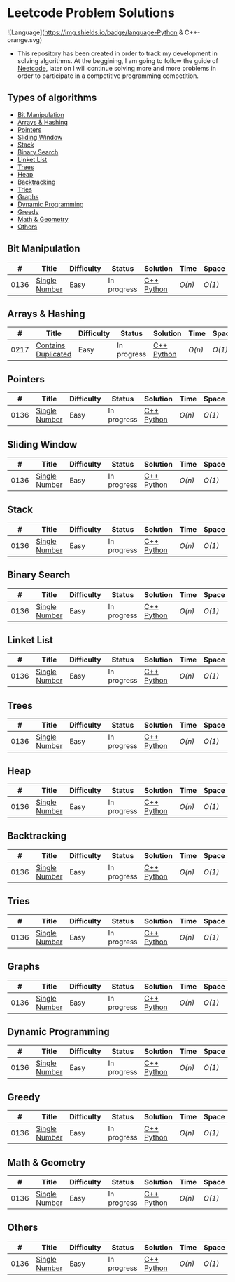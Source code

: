 # Leetcode Problem Solutions

![Language](https://img.shields.io/badge/language-Python & C++-orange.svg)&nbsp;
<!-- [![License](https://img.shields.io/badge/license-MIT-blue.svg)](./LICENSE.md)&nbsp; -->
* This repository has been created in order to track my development in solving algorithms. At the beggining, I am going to follow the guide of [Neetcode](https://neetcode.io/), later on I will continue solving more and more problems in order to participate in a competitive programming competition.


## Types of algorithms

* [Bit Manipulation](https://github.com/lmjulvez/leetcode-problem-solutions/README.md#bit-manipulation)
* [Arrays & Hashing](https://github.com/lmjulvez/leetcode-problem-solutions/README.md#array-&-hashing)
* [Pointers](https://github.com/lmjulvez/leetcode-problem-solutions/README.md#pointers)
* [Sliding Window](https://github.com/lmjulvez/leetcode-problem-solutions/README.md#sliding-windows)
* [Stack](https://github.com/lmjulvez/leetcode-problem-solutions/README.md#stack)
* [Binary Search](https://github.com/lmjulvez/leetcode-problem-solutions/README.md#binary-search)
* [Linket List](https://github.com/lmjulvez/leetcode-problem-solutions/README.md#linked-list)
* [Trees](https://github.com/lmjulvez/leetcode-problem-solutions/README.md#trees)
* [Heap](https://github.com/lmjulvez/leetcode-problem-solutions/README.md#heap)
* [Backtracking](https://github.com/lmjulvez/leetcode-problem-solutions/README.md#backtracking)
* [Tries](https://github.com/lmjulvez/leetcode-problem-solutions/README.md#tries)
* [Graphs](https://github.com/lmjulvez/leetcode-problem-solutions/README.md#graphs)
* [Dynamic Programming](https://github.com/lmjulvez/leetcode-problem-solutions/README.md#dynamic-programming)
* [Greedy](https://github.com/lmjulvez/leetcode-problem-solutions/README.md#greedy)
* [Math & Geometry](https://github.com/lmjulvez/leetcode-problem-solutions/README.md#math-&-geometry)
* [Others](https://github.com/lmjulvez/leetcode-problem-solutions/README.md#others)



## Bit Manipulation
|  #  | Title           |  Difficulty     |  Status         |  Solution       | Time            | Space         | Tries         | 
|-----|---------------- | --------------- | --------------- | --------------- | --------------- | ------------- | --------------| 
0136 | [Single Number](https://leetcode.com/problems/single-number/) | Easy         | In progress    | [C++](./0136/single-number.cpp) [Python](./0136/single-number.py) | _O(n)_       | _O(1)_     |     

## Arrays & Hashing
|  #  | Title           |  Difficulty     |  Status         |  Solution       | Time            | Space         | Tries         | 
|-----|---------------- | --------------- | --------------- | --------------- | --------------- | ------------- | --------------| 
0217 | [Contains Duplicated](https://leetcode.com/problems/contains-duplicate/) | Easy         | In progress    | [C++](./0217/contains_duplicate.cpp) [Python](./0217/contains_duplicate.py) | _O(n)_       | _O(1)_     | 1 |   

## Pointers
|  #  | Title           |  Difficulty     |  Status         |  Solution       | Time            | Space         | Tries         | 
|-----|---------------- | --------------- | --------------- | --------------- | --------------- | ------------- | --------------| 
0136 | [Single Number](https://leetcode.com/problems/single-number/) | Easy         | In progress    | [C++](./0136/single-number.cpp) [Python](./0136/single-number.py) | _O(n)_       | _O(1)_     |    

## Sliding Window
|  #  | Title           |  Difficulty     |  Status         |  Solution       | Time            | Space         | Tries         | 
|-----|---------------- | --------------- | --------------- | --------------- | --------------- | ------------- | --------------| 
0136 | [Single Number](https://leetcode.com/problems/single-number/) | Easy         | In progress    | [C++](./0136/single-number.cpp) [Python](./0136/single-number.py) | _O(n)_       | _O(1)_     |    

## Stack
|  #  | Title           |  Difficulty     |  Status         |  Solution       | Time            | Space         | Tries         | 
|-----|---------------- | --------------- | --------------- | --------------- | --------------- | ------------- | --------------| 
0136 | [Single Number](https://leetcode.com/problems/single-number/) | Easy         | In progress    | [C++](./0136/single-number.cpp) [Python](./0136/single-number.py) | _O(n)_       | _O(1)_     |    

## Binary Search
|  #  | Title           |  Difficulty     |  Status         |  Solution       | Time            | Space         | Tries         | 
|-----|---------------- | --------------- | --------------- | --------------- | --------------- | ------------- | --------------| 
0136 | [Single Number](https://leetcode.com/problems/single-number/) | Easy         | In progress    | [C++](./0136/single-number.cpp) [Python](./0136/single-number.py) | _O(n)_       | _O(1)_     |    

## Linket List
|  #  | Title           |  Difficulty     |  Status         |  Solution       | Time            | Space         | Tries         | 
|-----|---------------- | --------------- | --------------- | --------------- | --------------- | ------------- | --------------| 
0136 | [Single Number](https://leetcode.com/problems/single-number/) | Easy         | In progress    | [C++](./0136/single-number.cpp) [Python](./0136/single-number.py) | _O(n)_       | _O(1)_     |    

## Trees
|  #  | Title           |  Difficulty     |  Status         |  Solution       | Time            | Space         | Tries         | 
|-----|---------------- | --------------- | --------------- | --------------- | --------------- | ------------- | --------------| 
0136 | [Single Number](https://leetcode.com/problems/single-number/) | Easy         | In progress    | [C++](./0136/single-number.cpp) [Python](./0136/single-number.py) | _O(n)_       | _O(1)_     |    

## Heap
|  #  | Title           |  Difficulty     |  Status         |  Solution       | Time            | Space         | Tries         | 
|-----|---------------- | --------------- | --------------- | --------------- | --------------- | ------------- | --------------| 
0136 | [Single Number](https://leetcode.com/problems/single-number/) | Easy         | In progress    | [C++](./0136/single-number.cpp) [Python](./0136/single-number.py) | _O(n)_       | _O(1)_     |    

## Backtracking
|  #  | Title           |  Difficulty     |  Status         |  Solution       | Time            | Space         | Tries         | 
|-----|---------------- | --------------- | --------------- | --------------- | --------------- | ------------- | --------------| 
0136 | [Single Number](https://leetcode.com/problems/single-number/) | Easy         | In progress    | [C++](./0136/single-number.cpp) [Python](./0136/single-number.py) | _O(n)_       | _O(1)_     |    

## Tries
|  #  | Title           |  Difficulty     |  Status         |  Solution       | Time            | Space         | Tries         | 
|-----|---------------- | --------------- | --------------- | --------------- | --------------- | ------------- | --------------| 
0136 | [Single Number](https://leetcode.com/problems/single-number/) | Easy         | In progress    | [C++](./0136/single-number.cpp) [Python](./0136/single-number.py) | _O(n)_       | _O(1)_     |    

## Graphs
|  #  | Title           |  Difficulty     |  Status         |  Solution       | Time            | Space         | Tries         | 
|-----|---------------- | --------------- | --------------- | --------------- | --------------- | ------------- | --------------| 
0136 | [Single Number](https://leetcode.com/problems/single-number/) | Easy         | In progress    | [C++](./0136/single-number.cpp) [Python](./0136/single-number.py) | _O(n)_       | _O(1)_     |    

## Dynamic Programming
|  #  | Title           |  Difficulty     |  Status         |  Solution       | Time            | Space         | Tries         | 
|-----|---------------- | --------------- | --------------- | --------------- | --------------- | ------------- | --------------| 
0136 | [Single Number](https://leetcode.com/problems/single-number/) | Easy         | In progress    | [C++](./0136/single-number.cpp) [Python](./0136/single-number.py) | _O(n)_       | _O(1)_     |    

## Greedy
|  #  | Title           |  Difficulty     |  Status         |  Solution       | Time            | Space         | Tries         | 
|-----|---------------- | --------------- | --------------- | --------------- | --------------- | ------------- | --------------| 
0136 | [Single Number](https://leetcode.com/problems/single-number/) | Easy         | In progress    | [C++](./0136/single-number.cpp) [Python](./0136/single-number.py) | _O(n)_       | _O(1)_     |    

## Math & Geometry
|  #  | Title           |  Difficulty     |  Status         |  Solution       | Time            | Space         | Tries         | 
|-----|---------------- | --------------- | --------------- | --------------- | --------------- | ------------- | --------------| 
0136 | [Single Number](https://leetcode.com/problems/single-number/) | Easy         | In progress    | [C++](./0136/single-number.cpp) [Python](./0136/single-number.py) | _O(n)_       | _O(1)_     |    

## Others
|  #  | Title           |  Difficulty     |  Status         |  Solution       | Time            | Space         | Tries         | 
|-----|---------------- | --------------- | --------------- | --------------- | --------------- | ------------- | --------------| 
0136 | [Single Number](https://leetcode.com/problems/single-number/) | Easy         | In progress    | [C++](./0136/single-number.cpp) [Python](./0136/single-number.py) | _O(n)_       | _O(1)_     |    

